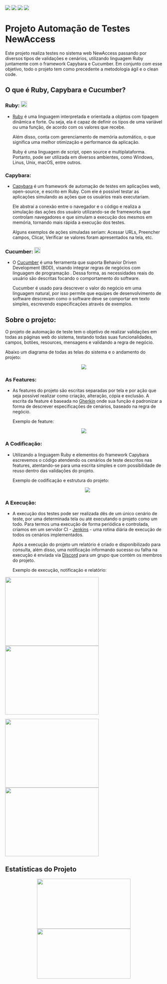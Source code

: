 <div>
  <img src="https://img.shields.io/github/last-commit/JuniorMonzani/automation-web-newaccess">
  <img src="https://img.shields.io/github/repo-size/JuniorMonzani/automation-web-newaccess">
  <img src="https://img.shields.io/github/contributors/JuniorMonzani/automation-web-newaccess">
  <img src="https://img.shields.io/github/stars/JuniorMonzani/automation-web-newaccess?style=social">
</div>

# Projeto Automação de Testes NewAccess

Este projeto realiza testes no sistema web NewAccess passando por diversos tipos de validações e cenários, utilizando linguagem Ruby juntamente com o framework Capybara e Cucumber. Em conjunto com esse objetivo, todo o projeto tem como precedente a metodologia ágil e o clean code.

## O que é Ruby, Capybara e Cucumber?

  ### Ruby:  <img src="https://cdn.jsdelivr.net/gh/devicons/devicon/icons/ruby/ruby-original.svg" width="20" height="20"/>
      
  * <a href="https://www.ruby-lang.org/pt/">Ruby</a> é uma linguagem interpretada e orientada a objetos com tipagem dinâmica e forte. Ou seja, ela é capaz de definir os tipos de uma variável ou uma função, de acordo com os valores que recebe.

     Além disso, conta com gerenciamento de memória automático, o que significa uma melhor otimização e performance da aplicação.

     Ruby é uma linguagem de script, open source e multiplataforma. Portanto, pode ser utilizada em diversos ambientes, como Windows, Linus, Unix, macOS, entre outros. 

  ### Capybara:
  * <a href="https://github.com/teamcapybara/capybara">Capybara</a> é um framework de automação de testes em aplicações web, open-source, e escrito em Ruby. Com ele é possível testar as aplicações simulando as ações que os usuários reais executariam.
   
    Ele abstrai a conexão entre o navegador e o código e realiza a simulação das ações dos usuário utilizando-se de frameworks que controlam navegadores e que simulam a execução dos mesmos em memória, tornando mais rápida a execução dos testes.
   
    Alguns exemplos de ações simuladas seriam: Acessar URLs, Preencher campos, Clicar, Verificar se valores foram apresentados na tela, etc.
      
  
 ### Cucumber:  <img src="https://cdn.jsdelivr.net/gh/devicons/devicon/icons/cucumber/cucumber-plain.svg" width="20" height="20"/>  
          
 * O <a href="https://cucumber.io/">Cucumber</a> é uma ferramenta que suporta Behavior Driven Development (BDD), visando integrar regras de negócios com linguagem de programação . Dessa forma, as necessidades reais do usuário são descritas focando o comportamento do software.
   
    Cucumber é usado para descrever o valor do negócio em uma linguagem natural, por isso permite que equipes de desenvolvimento de software descrevam como o software deve se comportar em texto simples, escrevendo especificações através de exemplos.
    
## Sobre o projeto:

O projeto de automação de teste tem o objetivo de realizar validações em todas as páginas web do sistema, testando todas suas funcionalidades, campos, botões, resources, mensagens e validando a regra de negócio.

Abaixo um diagrama de todas as telas do sistema e o andamento do projeto:

<p align="center">
  <img src="imgs\EAP_AutomacaoNewAccess.png">
</p>

### As Features:

* As features do projeto são escritas separadas por tela e por ação que seja possível realizar como criação, alteração, cópia e exclusão. A escrita da feature é baseada no <a href="https://cucumber.io/docs/gherkin/">Gherkin</a> onde sua função é padronizar a forma de descrever especificações de cenários, baseado na regra de negócio.
  
  Exemplo de feature:
  
<p align="center">
  <img src="imgs/ExemploFeature.png">
</p>


### A Codificação:

* Utilizando a linguagem Ruby e elementos do framework Capybara escrevemos o código atendendo os cenários de teste descritos nas features, atentando-se para uma escrita simples e com possibilidade de reuso dentro das validações do projeto.

  Exemplo de codificação e estrutura do projeto:

  <p align="center">
  <img src="imgs\ExemploCodificacao.png">
  </p>
  
  
### A Execução:

* A execução dos testes pode ser realizada dês de um único cenário de teste, por uma determinada tela ou até executando o projeto como um todo. Para termos uma execução de forma periódica e controlada, criamos em um servidor CI - <a href="https://www.jenkins.io/">Jenkins</a> - uma rotina diária de execução de todos os cenários implementados.

  Após a execução do projeto um relatório é criado e disponibilizado para consulta, além disso, uma notificação informando sucesso ou falha na execução é enviada via <a href="https://discord.com/">Discord</a> para um grupo que contém os membros do projeto.

  Exemplo de execução, notificação e relatório:

<div>
  <p>
  <img src="imgs\ExemploJenkins.png" width="300" height="220">
  <img src="imgs\ExemploExecucao.png" width="300" height="220">
  </p>
  <p>
  <img src="imgs\ExemploNotificacao.png" width="300" height="220">
  <img src="imgs\ExemploRelatorio.png" width="300" height="220">
  </p>
</div>  

## Estatísticas do Projeto

<div align="center">
  <a href="https://github.com/JuniorMonzani">
    <img height="160em" src="https://github-readme-stats.vercel.app/api/top-langs/?username=JuniorMonzani&layout=compact&langs_count=7&theme=tokyonight" width="300"/>
    <img height="160em" src="https://github-readme-stats.vercel.app/api?username=JuniorMonzani&show_icons=true&theme=tokyonight&include_all_commits=true&count_private=true" width="300"/>
  </div>
